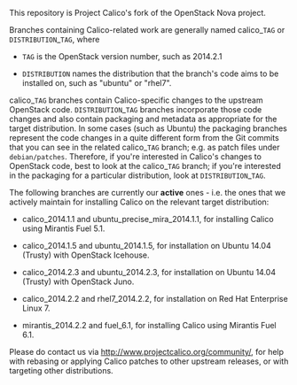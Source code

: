 This repository is Project Calico's fork of the OpenStack Nova project.

Branches containing Calico-related work are generally named
calico\_`TAG` or `DISTRIBUTION`\_`TAG`, where

- `TAG` is the OpenStack version number, such as 2014.2.1

- `DISTRIBUTION` names the distribution that the branch's code aims to
  be installed on, such as "ubuntu" or "rhel7".

calico\_`TAG` branches contain Calico-specific changes to the upstream
OpenStack code.  `DISTRIBUTION`\_`TAG` branches incorporate those code
changes and also contain packaging and metadata as appropriate for the
target distribution.  In some cases (such as Ubuntu) the packaging
branches represent the code changes in a quite different form from the
Git commits that you can see in the related calico\_`TAG` branch;
e.g. as patch files under `debian/patches`.  Therefore, if you're
interested in Calico's changes to OpenStack code, best to look at the
calico\_`TAG` branch; if you're interested in the packaging for a
particular distribution, look at `DISTRIBUTION`\_`TAG`.

The following branches are currently our **active** ones - i.e. the ones
that we actively maintain for installing Calico on the relevant target
distribution:

- calico\_2014.1.1 and ubuntu\_precise\_mira\_2014.1.1, for installing
  Calico using Mirantis Fuel 5.1.

- calico\_2014.1.5 and ubuntu\_2014.1.5, for installation on Ubuntu
  14.04 (Trusty) with OpenStack Icehouse.

- calico\_2014.2.3 and ubuntu\_2014.2.3, for installation on Ubuntu
  14.04 (Trusty) with OpenStack Juno.

- calico\_2014.2.2 and rhel7\_2014.2.2, for installation on Red Hat
  Enterprise Linux 7.

- mirantis\_2014.2.2 and fuel\_6.1, for installing Calico using
  Mirantis Fuel 6.1.

Please do contact us via http://www.projectcalico.org/community/, for
help with rebasing or applying Calico patches to other upstream
releases, or with targeting other distributions.
